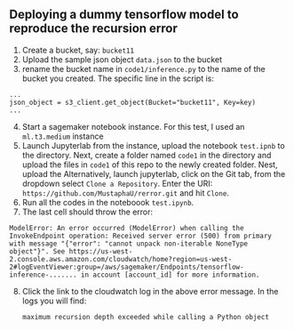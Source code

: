 ## Deploying a dummy tensorflow model to reproduce the recursion error

1. Create a bucket, say: `bucket11`
2. Upload the sample json object `data.json`  to the bucket
3. rename the bucket name in `code1/inference.py` to the name of the bucket you created. The specific line in the script is: 
```
...
json_object = s3_client.get_object(Bucket="bucket11", Key=key)
...
```
4. Start a sagemaker notebook instance. For this test, I used an `ml.t3.medium` instance
5. Launch Jupyterlab from the instance, upload the notebook `test.ipnb` to the directory. Next, create a folder named `code1` in the directory and upload the files in `code1` of this repo to the newly created folder. Nest, upload the 
   Alternatively, launch jupyterlab, click on the Git tab, from the dropdown select `Clone a Repository`. Enter the URI: `https://github.com/MustaphaU/rerror.git` and hit `Clone`.
6. Run all the codes in the noteboook `test.ipynb`.
7. The last cell should throw the error:
```
ModelError: An error occurred (ModelError) when calling the InvokeEndpoint operation: Received server error (500) from primary with message "{"error": "cannot unpack non-iterable NoneType object"}". See https://us-west-2.console.aws.amazon.com/cloudwatch/home?region=us-west-2#logEventViewer:group=/aws/sagemaker/Endpoints/tensorflow-inference-....... in account [account_id] for more information.
```

8. Click the link to the cloudwatch log in the above error message. In the logs you will find:
   ```
   maximum recursion depth exceeded while calling a Python object
   ```


